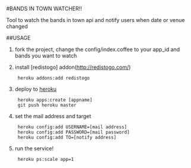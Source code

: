 #BANDS IN TOWN WATCHER!!

Tool to watch the bands in town api and notify users when date or venue changed

##USAGE

1. fork the project, change the config/index.coffee to your app_id and bands you want to watch

2. install [redistogo] addon(http://redistogo.com/)

        heroku addons:add redistogo

3. deploy to [heroku](heroku.com)

        heroku apps:create [appname]
        git push heroku master

4. set the mail address and target

        heroku config:add USERNAME=[mail address]
        heroku config:add PASSWORD=[mail password]
        heroku config:add TO=[notify address]

5. run the service!

        heroku ps:scale app=1

